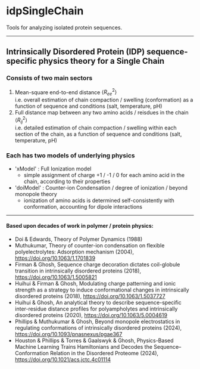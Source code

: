 # idpSingleChain

Tools for analyzing isolated protein sequences.

---

## Intrinsically Disordered Protein (IDP) sequence-specific physics theory for a Single Chain

### Consists of two main sectors
1. Mean-square end-to-end distance $\langle R_{ee}^2 \rangle$  
   i.e. overall estimation of chain compaction / swelling (conformation) as a function of sequence and conditions (salt, temperature, pH)
2. Full distance map between any two amino acids / reisdues in the chain $\langle R_{ij}^2 \rangle$  
   i.e. detailed estimation of chain compaction / swelling within each section of the chain, as a function of sequence and conditions (salt, temperature, pH)

### Each has two models of underlying physics
* 'xModel' : Full Ionization model
   - simple assignment of charge +1 / -1 / 0 for each amino acid in the chain, according to their properties
* 'doiModel' : Counter-ion Condensation / degree of ionization / beyond monopole theory
   - ionization of amino acids is determined self-consistently with conformation, accounting for dipole interactions

---

#### Based upon decades of work in polymer / protein physics:

* Doi & Edwards, Theory of Polymer Dynamics (1988)
* Muthukumar, Theory of counter-ion condensation on flexible polyelectrolytes: Adsorption mechanism (2004), https://doi.org/10.1063/1.1701839
* Firman & Ghosh, Sequence charge decoration dictates coil-globule transition in intrinsically disordered proteins (2018), https://doi.org/10.1063/1.5005821
* Huihui & Firman & Ghosh, Modulating charge patterning and ionic strength as a strategy to induce conformational changes in intrinsically disordered proteins (2018), https://doi.org/10.1063/1.5037727
* Huihui & Ghosh, An analytical theory to describe sequence-specific inter-residue distance profiles for polyampholytes and intrinsically disordered proteins (2020), https://doi.org/10.1063/5.0004619
* Phillips & Muthukumar & Ghosh, Beyond monopole electrostatics in regulating conformations of intrinsically disordered proteins (2024), https://doi.org/10.1093/pnasnexus/pgae367
* Houston & Phillips & Torres & Gaalswyk & Ghosh, Physics-Based Machine Learning Trains Hamiltonians and Decodes the Sequence–Conformation Relation in the Disordered Proteome (2024), https://doi.org/10.1021/acs.jctc.4c01114
